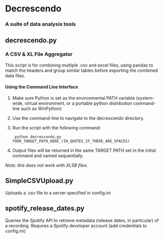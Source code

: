 # Decrescendo
### A suite of data analysis tools

## decrescendo.py
### A CSV & XL File Aggregator
This script is for combining multiple .csv and excel files, using pandas to match the headers and group similar tables before exporting the combined data files.

#### Using the Command Line Interface

1. Make sure Python is set as the environmental PATH variable (system-wide, virtual environment, or a portable python distribution command-line such as WinPython)
1. Use the command-line to navigate to the decrescendo directory.
1. Run the script with the following command:  

		python decrescendo.py YOUR_TARGET_PATH_HERE_(IN_QUOTES_IF_THERE_ARE_SPACES)

1. Output files will be returned in the same TARGET PATH set in the initial command and named sequentially. 

*Note: this does not work with XLSB files.*

## SimpleCSVUpload.py
Uploads a .csv file to a server specified in config.ini

## spotify_release_dates.py
Queries the Spotify API to retrieve metadata (release dates, in particular) of a recording. Requires a Spotify developer account (add credentials to config.ini)
